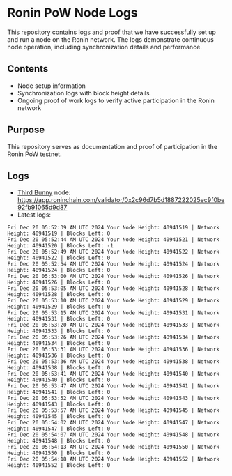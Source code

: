 # Ronin PoW Node Logs

This repository contains logs and proof that we have successfully set up and run a node on the Ronin network. The logs demonstrate continuous node operation, including synchronization details and performance.

## Contents

- Node setup information
- Synchronization logs with block height details
- Ongoing proof of work logs to verify active participation in the Ronin network

## Purpose

This repository serves as documentation and proof of participation in the Ronin PoW testnet.

## Logs

- [Third Bunny](https://thirdbunny.xyz/) node: https://app.roninchain.com/validator/0x2c96d7b5d1887222025ec9f0be92fb91065d9d87
- Latest logs:
```
Fri Dec 20 05:52:39 AM UTC 2024 Your Node Height: 40941519 | Network Height: 40941519 | Blocks Left: 0
Fri Dec 20 05:52:44 AM UTC 2024 Your Node Height: 40941521 | Network Height: 40941520 | Blocks Left: -1
Fri Dec 20 05:52:49 AM UTC 2024 Your Node Height: 40941522 | Network Height: 40941522 | Blocks Left: 0
Fri Dec 20 05:52:54 AM UTC 2024 Your Node Height: 40941524 | Network Height: 40941524 | Blocks Left: 0
Fri Dec 20 05:53:00 AM UTC 2024 Your Node Height: 40941526 | Network Height: 40941526 | Blocks Left: 0
Fri Dec 20 05:53:05 AM UTC 2024 Your Node Height: 40941528 | Network Height: 40941528 | Blocks Left: 0
Fri Dec 20 05:53:10 AM UTC 2024 Your Node Height: 40941529 | Network Height: 40941529 | Blocks Left: 0
Fri Dec 20 05:53:15 AM UTC 2024 Your Node Height: 40941531 | Network Height: 40941531 | Blocks Left: 0
Fri Dec 20 05:53:20 AM UTC 2024 Your Node Height: 40941533 | Network Height: 40941533 | Blocks Left: 0
Fri Dec 20 05:53:26 AM UTC 2024 Your Node Height: 40941534 | Network Height: 40941534 | Blocks Left: 0
Fri Dec 20 05:53:31 AM UTC 2024 Your Node Height: 40941536 | Network Height: 40941536 | Blocks Left: 0
Fri Dec 20 05:53:36 AM UTC 2024 Your Node Height: 40941538 | Network Height: 40941538 | Blocks Left: 0
Fri Dec 20 05:53:41 AM UTC 2024 Your Node Height: 40941540 | Network Height: 40941540 | Blocks Left: 0
Fri Dec 20 05:53:47 AM UTC 2024 Your Node Height: 40941541 | Network Height: 40941541 | Blocks Left: 0
Fri Dec 20 05:53:52 AM UTC 2024 Your Node Height: 40941543 | Network Height: 40941543 | Blocks Left: 0
Fri Dec 20 05:53:57 AM UTC 2024 Your Node Height: 40941545 | Network Height: 40941545 | Blocks Left: 0
Fri Dec 20 05:54:02 AM UTC 2024 Your Node Height: 40941547 | Network Height: 40941547 | Blocks Left: 0
Fri Dec 20 05:54:07 AM UTC 2024 Your Node Height: 40941548 | Network Height: 40941548 | Blocks Left: 0
Fri Dec 20 05:54:13 AM UTC 2024 Your Node Height: 40941550 | Network Height: 40941550 | Blocks Left: 0
Fri Dec 20 05:54:18 AM UTC 2024 Your Node Height: 40941552 | Network Height: 40941552 | Blocks Left: 0
```

